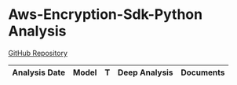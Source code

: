 # Aws-Encryption-Sdk-Python Analysis

[GitHub Repository](https://github.com/aws/aws-encryption-sdk-python)

| Analysis Date | Model | T | Deep Analysis | Documents |
|---------------|-------|---|:-------------:|-----------|